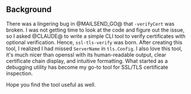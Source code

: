 ## Background

There was a lingering bug in @MAILSEND_GO@ that `-verifyCert` was broken.
I was not getting time to look at the code and figure out the issue, so I asked @CLAUDE@ to
write a simple CLI tool to verify certificates with optional verification. Hence, `ssl-tls-verify` was born.
After creating this tool, I realized I had missed `ServerName` in `tls.Config`.
I also love this tool, it's much nicer than openssl with its human-readable output,
clear certificate chain display, and intuitive formatting. What started as a debugging
utility has become my go-to tool for SSL/TLS certificate inspection. 

Hope you find the tool useful as well.
